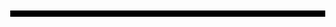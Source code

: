<html>
<head>
    <title>Змейка ловит мышей</title>
    <style>
        body {
            margin: 0;
            overflow: hidden;
            background: url('https://i.pinimg.com/560x/e0/9f/9e/e09f9e2954c25921c998589945415592.jpg') no-repeat center center fixed;
            background-size: cover;
            font-family: Arial, sans-serif;
            color: white;
        }
        canvas {
            display: block;
            border: 5px solid black;
            margin: 10px auto;
            background-color: rgba(0, 0, 0, 0.5);
        }
    </style>
</head>
<body>
    <canvas id="gameCanvas"></canvas>
    <script>
        let canvas = document.getElementById("gameCanvas");
        let ctx = canvas.getContext("2d");
        canvas.width = 600;
        canvas.height = 600;
        
        let snake = [{ x: 300, y: 300 }];
        let snakeSize = 20;
        let dx = snakeSize, dy = 0;
        let score = 0;
        let frameRate = 100;
        let gameStarted = false;
        let food = generateFoodPosition();

        let eatSound = new Audio('eat.mp3');
        let crashSound = new Audio('crash.mp3');

        function generateFoodPosition() {
            let newFood;
            do {
                newFood = {
                    x: Math.floor(Math.random() * (canvas.width / snakeSize)) * snakeSize,
                    y: Math.floor(Math.random() * (canvas.height / snakeSize)) * snakeSize
                };
            } while (snake.some(segment => segment.x === newFood.x && segment.y === newFood.y));
            return newFood;
        }

        function changeDirection(event) {
            const { keyCode } = event;
            if (keyCode === 37 && dx === 0) { dx = -snakeSize; dy = 0; }
            if (keyCode === 39 && dx === 0) { dx = snakeSize; dy = 0; }
            if (keyCode === 38 && dy === 0) { dx = 0; dy = -snakeSize; }
            if (keyCode === 40 && dy === 0) { dx = 0; dy = snakeSize; }
        }

        function updateSpeed() {
            frameRate = Math.max(50, 100 - score * 2);
        }

        function gameLoop() {
            if (!gameStarted) return;
            setTimeout(() => {
                let head = { x: snake[0].x + dx, y: snake[0].y + dy };
                if (head.x < 0 || head.x >= canvas.width || head.y < 0 || head.y >= canvas.height ||
                    snake.some(segment => segment.x === head.x && segment.y === head.y)) {
                    crashSound.play();
                    alert("Игра окончена! Ваш результат: " + score);
                    location.reload();
                    return;
                }
                
                if (head.x === food.x && head.y === food.y) {
                    score++;
                    updateSpeed();
                    eatSound.play();
                    food = generateFoodPosition();
                } else {
                    snake.pop();
                }
                
                snake.unshift(head);
                ctx.clearRect(0, 0, canvas.width, canvas.height);
                ctx.fillStyle = "green";
                snake.forEach(segment => ctx.fillRect(segment.x, segment.y, snakeSize, snakeSize));
                
                ctx.fillStyle = "red";
                ctx.fillRect(food.x, food.y, snakeSize, snakeSize);
                
                requestAnimationFrame(gameLoop);
            }, frameRate);
        }

        document.addEventListener('keydown', event => {
            if (!gameStarted) {
                gameStarted = true;
                gameLoop();
            }
            changeDirection(event);
        });

        document.addEventListener('touchstart', handleTouchStart, false);
        document.addEventListener('touchmove', handleTouchMove, false);
        let xDown = null, yDown = null;

        function handleTouchStart(evt) {
            xDown = evt.touches[0].clientX;
            yDown = evt.touches[0].clientY;
        }

        function handleTouchMove(evt) {
            if (!xDown || !yDown) return;
            let xUp = evt.touches[0].clientX;
            let yUp = evt.touches[0].clientY;
            let xDiff = xDown - xUp;
            let yDiff = yDown - yUp;
            if (Math.abs(xDiff) > Math.abs(yDiff)) {
                if (xDiff > 0 && dx === 0) { dx = -snakeSize; dy = 0; }
                else if (xDiff < 0 && dx === 0) { dx = snakeSize; dy = 0; }
            } else {
                if (yDiff > 0 && dy === 0) { dx = 0; dy = -snakeSize; }
                else if (yDiff < 0 && dy === 0) { dx = 0; dy = snakeSize; }
            }
            xDown = null;
            yDown = null;
        }
    </script>
</body>
</html>
